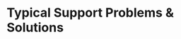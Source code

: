 <!-- TITLE: Support -->
<!-- SUBTITLE: A quick summary of Support -->

# Typical Support Problems & Solutions